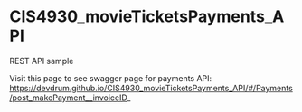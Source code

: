 # CIS4930_movieTicketsPayments_API
REST API sample

Visit this page to see swagger page for payments API:
https://devdrum.github.io/CIS4930_movieTicketsPayments_API/#/Payments/post_makePayment__invoiceID_
